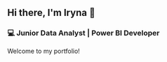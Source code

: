 ## Hi there, I'm Iryna 👋

### 💻 Junior Data Analyst | Power BI Developer

Welcome to my portfolio!


<!--
**irashpi/irashpi** is a ✨ _special_ ✨ repository because its `README.md` (this file) appears on your GitHub profile.

## 📊 Projects Showcase

### Sales Performance Dashboard
![Sales Performance Dashboard](https://github.com/irashpi/Portfolio/blob/main/изображен%20%3F%3F_2025-0%202-28_111404023.png)

**Description:** Analysis of sales performance by country, category, and top products, using ABC analysis.  
**Tools:** Power BI, DAX, Power Query  

---
### 🔗 Connect with me:
[LinkedIn](https://www.linkedin.com/in/iryna-shpiller/) | [GitHub](https://github.com/irashpi) | [Email](irina.shpiller@gmail.com)
-->
